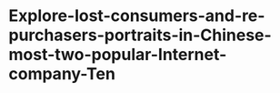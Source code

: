 # Explore-lost-consumers-and-re-purchasers-portraits-in-Chinese-most-two-popular-Internet-company-Ten